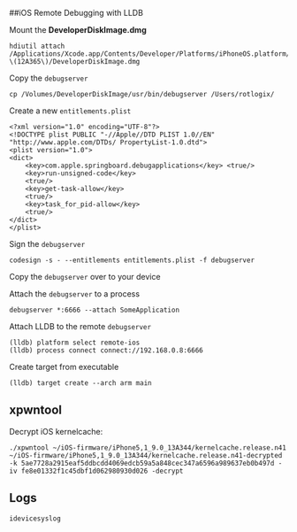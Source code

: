 ##iOS Remote Debugging with LLDB

Mount the **DeveloperDiskImage.dmg**
```
hdiutil attach /Applications/Xcode.app/Contents/Developer/Platforms/iPhoneOS.platform/DeviceSupport/8.0\ \(12A365\)/DeveloperDiskImage.dmg
```

Copy the ```debugserver```
```
cp /Volumes/DeveloperDiskImage/usr/bin/debugserver /Users/rotlogix/
```

Create a new ```entitlements.plist```
```
<?xml version="1.0" encoding="UTF-8"?>
<!DOCTYPE plist PUBLIC "-//Apple//DTD PLIST 1.0//EN" "http://www.apple.com/DTDs/ PropertyList-1.0.dtd">
<plist version="1.0">
<dict>
    <key>com.apple.springboard.debugapplications</key> <true/>
    <key>run-unsigned-code</key>
    <true/>
    <key>get-task-allow</key>
    <true/>
    <key>task_for_pid-allow</key>
    <true/>
</dict>
</plist>
```

Sign the ```debugserver```
```
codesign -s - --entitlements entitlements.plist -f debugserver
```

Copy the ```debugserver``` over to your device

Attach the ```debugserver``` to a process
```
debugserver *:6666 --attach SomeApplication
```

Attach LLDB to the remote ```debugserver```
```
(lldb) platform select remote-ios
(lldb) process connect connect://192.168.0.8:6666
```

Create target from executable
```
(lldb) target create --arch arm main
```

## xpwntool

Decrypt iOS kernelcache: 

```
./xpwntool ~/iOS-firmware/iPhone5,1_9.0_13A344/kernelcache.release.n41 ~/iOS-firmware/iPhone5,1_9.0_13A344/kernelcache.release.n41-decrypted -k 5ae7728a2915eaf5ddbcdd4069edcb59a5a848cec347a6596a989637eb0b497d -iv fe8e01332f1c45dbf1d062980930d026 -decrypt
```

## Logs

```
idevicesyslog
```
